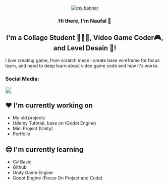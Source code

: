 <p align="center">
  <a href="https://www.yushi.dev/" target="_blank" rel="noreferrer"><img src="https://user-images.githubusercontent.com/46504288/191443625-6efc2346-6a3a-4823-a983-0a52f5fb8e79.jpg" alt="my banner"></a>
</p>

<h3 align="center">
Hi there, I'm Naufal 👋
</h3>

<h2 align="center">
I'm a Collage Student 🏫🚶‍♂️, Video Game Coder🎮, and Level Desain 🎨!
</h2> 

I love creating game, from scratch mean i create base wireframe for focus learn, and need to deep learn about video game code and how it's works.

### Social Media:

<a href="https://www.linkedin.com/in/naufal-surya-anggana-6229751b5/"><img align="left" src="https://raw.githubusercontent.com/yushi1007/yushi1007/main/images/linkedin.svg" alt="Yu Shi | LinkedIn" width="21px"/></a>
</br>

## ❤️ I'm currently working on

- My old projects
- Udemy Tutorial, base on (Godot Engine)
- Mini Project (Unity)
- Portfolio

## 😎 I'm currently learning

- C# Basic
- Github
- Unity Game Engine
- Godot Engine  (Focus On Project and Code)